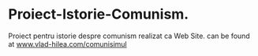 # Proiect-Istorie-Comunism.
Proiect pentru istorie despre comunism realizat ca Web Site. can be found at www.vlad-hilea.com/comunisimul
